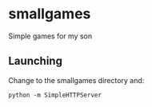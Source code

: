 # smallgames
Simple games for my son

## Launching
Change to the smallgames directory and:
```
python -m SimpleHTTPServer
```
